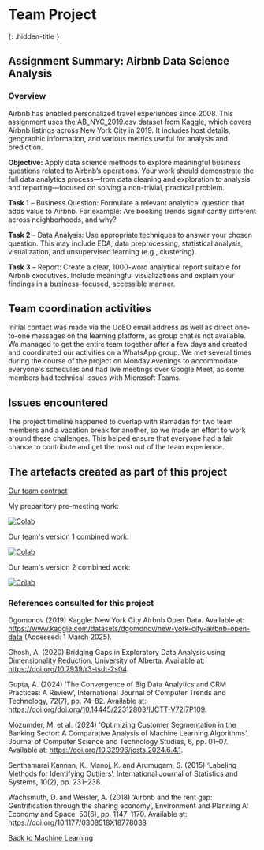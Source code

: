 # Team Project
{: .hidden-title }

## Assignment Summary: Airbnb Data Science Analysis

### Overview
Airbnb has enabled personalized travel experiences since 2008. This assignment uses the AB_NYC_2019.csv dataset from Kaggle, which covers Airbnb listings across New York City in 2019. It includes host details, geographic information, and various metrics useful for analysis and prediction.

**Objective:**
Apply data science methods to explore meaningful business questions related to Airbnb’s operations. Your work should demonstrate the full data analytics process—from data cleaning and exploration to analysis and reporting—focused on solving a non-trivial, practical problem.

**Task 1** – Business Question:
Formulate a relevant analytical question that adds value to Airbnb. For example: Are booking trends significantly different across neighborhoods, and why?

**Task 2** – Data Analysis:
Use appropriate techniques to answer your chosen question. This may include EDA, data preprocessing, statistical analysis, visualization, and unsupervised learning (e.g., clustering).

**Task 3** – Report:
Create a clear, 1000-word analytical report suitable for Airbnb executives. Include meaningful visualizations and explain your findings in a business-focused, accessible manner.

## Team coordination activities

Initial contact was made via the UoEO email address as well as direct one-to-one messages on the learning platform, as group chat is not available. We managed to get the entire team together after a few days and created and coordinated our activities on a WhatsApp group. We met several times during the course of the project on Monday evenings to accommodate everyone's schedules and had live meetings over Google Meet, as some members had technical issues with Microsoft Teams.

## Issues encountered 
The project timeline happened to overlap with Ramadan for two team members and a vacation break for another, so we made an effort to work around these challenges. This helped ensure that everyone had a fair chance to contribute and get the most out of the team experience.


## The artefacts created as part of this project

[Our team contract](https://github.com/jaco-uoeo/ml-artefact/raw/refs/heads/main/team_project/Team%20Contract%20-%20Group%20One.docx)

My preparitory pre-meeting work: 

[![Colab](https://colab.research.google.com/assets/colab-badge.svg)](https://colab.research.google.com/github/jaco-uoeo/ml-artefact/blob/main/team_project/UoEO_ML_Group_Project.ipynb)


Our team's version 1 combined work:

[![Colab](https://colab.research.google.com/assets/colab-badge.svg)](https://colab.research.google.com/github/jaco-uoeo/ml-artefact/blob/main/team_project/UoEO_ML_Group_Project_Combined.ipynb)


Our team's version 2 combined work:

[![Colab](https://colab.research.google.com/assets/colab-badge.svg)](https://colab.research.google.com/github/jaco-uoeo/ml-artefact/blob/main/team_project/UoEO_ML_Group_Project_Combined_02.ipynb)



### References consulted for this project

Dgomonov (2019) Kaggle: New York City Airbnb Open Data. Available at: https://www.kaggle.com/datasets/dgomonov/new-york-city-airbnb-open-data (Accessed: 1 March 2025).

Ghosh, A. (2020) Bridging Gaps in Exploratory Data Analysis using Dimensionality Reduction. University of Alberta. Available at: https://doi.org/10.7939/r3-tsdt-2s04.

Gupta, A. (2024) ‘The Convergence of Big Data Analytics and CRM Practices: A Review’, International Journal of Computer Trends and Technology, 72(7), pp. 74–82. Available at: https://doi.org/doi.org/10.14445/22312803/IJCTT-V72I7P109.

Mozumder, M. et al. (2024) ‘Optimizing Customer Segmentation in the Banking Sector: A Comparative Analysis of Machine Learning Algorithms’, Journal of Computer Science and 
Technology Studies, 6, pp. 01–07. Available at: https://doi.org/10.32996/jcsts.2024.6.4.1.

Senthamarai Kannan, K., Manoj, K. and Arumugam, S. (2015) ‘Labeling Methods for Identifying Outliers’, International Journal of Statistics and Systems, 10(2), pp. 231–238.

Wachsmuth, D. and Weisler, A. (2018) ‘Airbnb and the rent gap: Gentrification through the sharing economy’, Environment and Planning A: Economy and Space, 50(6), pp. 1147–1170. Available at: https://doi.org/10.1177/0308518X18778038


[Back to Machine Learning](/machine_learning/)